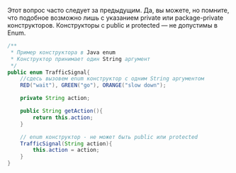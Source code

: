 Этот вопрос часто следует за предыдущим. Да, вы можете, но помните, что подобное возможно лишь с указанием private или package-private конструкторов.
Конструкторы с public и protected — не допустимы в Enum.

```java
/**
 * Пример конструктора в Java enum
 * Конструктор принимает один String аргумент
 */
public enum TrafficSignal{
    //сдесь вызовем enum конструктор с одним String аргументом
    RED("wait"), GREEN("go"), ORANGE("slow down");

    private String action;

    public String getAction(){
        return this.action;
    }

    // enum конструктор - не может быть public или protected
    TrafficSignal(String action){
        this.action = action;
    }
}
```